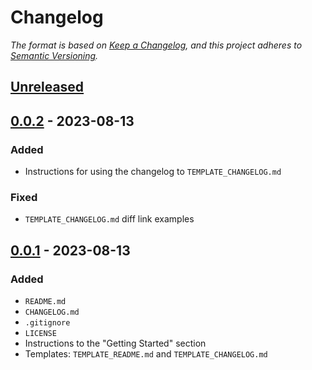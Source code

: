 # Changelog

*The format is based on [Keep a Changelog](https://keepachangelog.com/en/1.0.0/),
and this project adheres to [Semantic Versioning](https://semver.org/spec/v2.0.0.html).*

<!-- INSTRUCTIONS
1. Copy the template below and fill out relevant sections
2. Update the diff links at the bottom
-->

<!-- TEMPLATE (remove empty sections)

## [MAJOR.MINOR.PATCH] - YYYY-MM-DD

### Added

- New functionality

### Changed

- Changes to existing functionality

### Fixed

- Bug fixes

### Deprecated

- Soon to be removed functionality

### Removed

- Remove functionality

### Security

- Security related changes/fixes

-->

## [Unreleased]

## [0.0.2] - 2023-08-13

### Added

- Instructions for using the changelog to `TEMPLATE_CHANGELOG.md`

### Fixed

- `TEMPLATE_CHANGELOG.md` diff link examples

## [0.0.1] - 2023-08-13

### Added

- `README.md`
- `CHANGELOG.md`
- `.gitignore`
- `LICENSE`
- Instructions to the "Getting Started" section
- Templates: `TEMPLATE_README.md` and `TEMPLATE_CHANGELOG.md`

<!-- Diffs -->
[unreleased]: https://github.com/chriskdon/hypercube-template/compare/v0.0.2...HEAD
[0.0.2]: https://github.com/chriskdon/hypercube-template/compare/v0.0.1...v0.0.2
[0.0.1]: https://github.com/chriskdon/hypercube-template/compare/v0.0.1